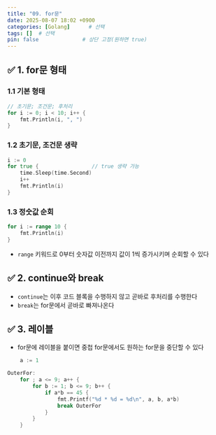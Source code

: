 ```yaml
---
title: "09. for문"
date: 2025-08-07 18:02 +0900
categories: [Golang]      # 선택
tags: []  # 선택
pin: false              # 상단 고정(원하면 true)
---
```

## ✅ 1. for문 형태

### 1.1 기본 형태

```go
// 초기문; 조건문; 후처리
for i := 0; i < 10; i++ {
	fmt.Println(i, ", ")
}
```

### 1.2 초기문, 조건문 생략

```go
i := 0
for true {                 // true 생략 가능
	time.Sleep(time.Second)
	i++
	fmt.Println(i)
}
```

### 1.3 정숫값 순회
```go
for i := range 10 {
	fmt.Println(i)
}
```
- `range` 키워드로 0부터 숫자값 이전까지 값이 1씩 증가시키며 순회할 수 있다
## ✅ 2. continue와 break

- `continue`는 이후 코드 블록을 수행하지 않고 곧바로 후처리를 수행한다
- `break`는 for문에서 곧바로 빠져나온다

## ✅ 3. 레이블

- for문에 레이블을 붙이면 중첩 for문에서도 원하는 for문을 중단할 수 있다

```go
	a := 1

OuterFor:
	for ; a <= 9; a++ {
		for b := 1; b <= 9; b++ {
			if a*b == 45 {
				fmt.Printf("%d * %d = %d\n", a, b, a*b)
				break OuterFor
			}
		}
	}
```